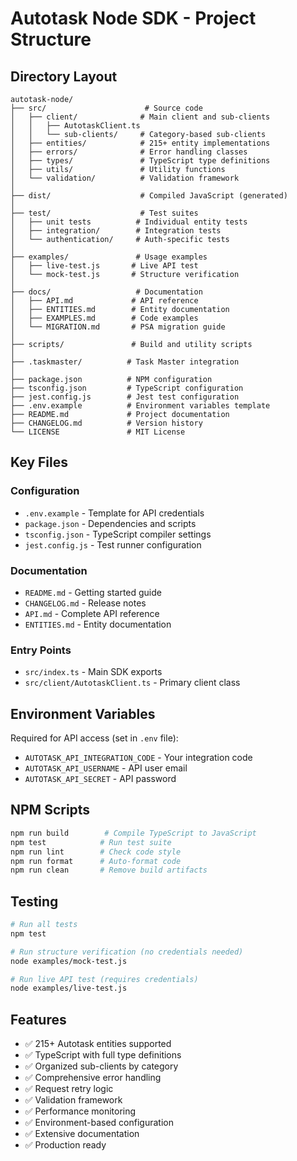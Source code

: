 # Autotask Node SDK - Project Structure

## Directory Layout

```
autotask-node/
├── src/                      # Source code
│   ├── client/              # Main client and sub-clients
│   │   ├── AutotaskClient.ts
│   │   └── sub-clients/     # Category-based sub-clients
│   ├── entities/            # 215+ entity implementations
│   ├── errors/              # Error handling classes
│   ├── types/               # TypeScript type definitions
│   ├── utils/               # Utility functions
│   └── validation/          # Validation framework
│
├── dist/                    # Compiled JavaScript (generated)
│
├── test/                    # Test suites
│   ├── unit tests          # Individual entity tests
│   ├── integration/        # Integration tests
│   └── authentication/     # Auth-specific tests
│
├── examples/               # Usage examples
│   ├── live-test.js       # Live API test
│   └── mock-test.js       # Structure verification
│
├── docs/                   # Documentation
│   ├── API.md             # API reference
│   ├── ENTITIES.md        # Entity documentation
│   ├── EXAMPLES.md        # Code examples
│   └── MIGRATION.md       # PSA migration guide
│
├── scripts/               # Build and utility scripts
│
├── .taskmaster/          # Task Master integration
│
├── package.json          # NPM configuration
├── tsconfig.json         # TypeScript configuration
├── jest.config.js        # Jest test configuration
├── .env.example          # Environment variables template
├── README.md             # Project documentation
├── CHANGELOG.md          # Version history
└── LICENSE               # MIT License
```

## Key Files

### Configuration
- `.env.example` - Template for API credentials
- `package.json` - Dependencies and scripts
- `tsconfig.json` - TypeScript compiler settings
- `jest.config.js` - Test runner configuration

### Documentation
- `README.md` - Getting started guide
- `CHANGELOG.md` - Release notes
- `API.md` - Complete API reference
- `ENTITIES.md` - Entity documentation

### Entry Points
- `src/index.ts` - Main SDK exports
- `src/client/AutotaskClient.ts` - Primary client class

## Environment Variables

Required for API access (set in `.env` file):
- `AUTOTASK_API_INTEGRATION_CODE` - Your integration code
- `AUTOTASK_API_USERNAME` - API user email
- `AUTOTASK_API_SECRET` - API password

## NPM Scripts

```bash
npm run build        # Compile TypeScript to JavaScript
npm test            # Run test suite
npm run lint        # Check code style
npm run format      # Auto-format code
npm run clean       # Remove build artifacts
```

## Testing

```bash
# Run all tests
npm test

# Run structure verification (no credentials needed)
node examples/mock-test.js

# Run live API test (requires credentials)
node examples/live-test.js
```

## Features

- ✅ 215+ Autotask entities supported
- ✅ TypeScript with full type definitions
- ✅ Organized sub-clients by category
- ✅ Comprehensive error handling
- ✅ Request retry logic
- ✅ Validation framework
- ✅ Performance monitoring
- ✅ Environment-based configuration
- ✅ Extensive documentation
- ✅ Production ready